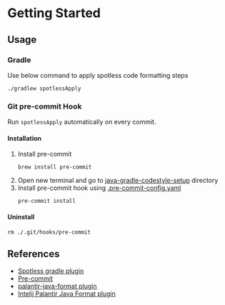 # Getting Started

## Usage

### Gradle

Use below command to apply spotless code formatting steps

```shell
./gradlew spotlessApply
```

### Git pre-commit Hook

Run `spotlessApply` automatically on every commit.

#### Installation

1. Install pre-commit
	```shell
	brew install pre-commit
	```
2. Open new terminal and go to [java-gradle-codestyle-setup](./) directory
3. Install pre-commit hook using [.pre-commit-config.yaml](./.pre-commit-config.yaml)
	```shell
	pre-commit install
	```

#### Uninstall

```shell
rm ./.git/hooks/pre-commit
```

## References

* [Spotless gradle plugin](https://github.com/diffplug/spotless/tree/main/plugin-gradle)
* [Pre-commit](https://pre-commit.com/#usage)
* [palantir-java-format plugin](https://github.com/palantir/palantir-java-format)
* [Intelij Palantir Java Format plugin](https://plugins.jetbrains.com/plugin/13180-palantir-java-format/)
